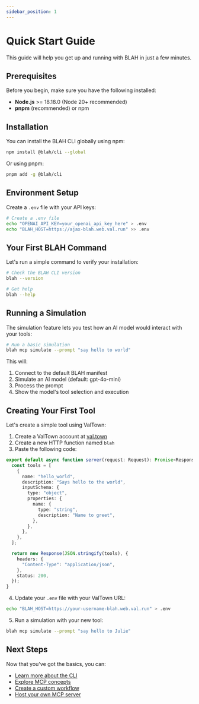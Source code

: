 ```yaml
---
sidebar_position: 1
---
```


# Quick Start Guide

This guide will help you get up and running with BLAH in just a few minutes.

## Prerequisites

Before you begin, make sure you have the following installed:

- **Node.js** >= 18.18.0 (Node 20+ recommended)
- **pnpm** (recommended) or npm

## Installation

You can install the BLAH CLI globally using npm:

```bash
npm install @blah/cli --global
```

Or using pnpm:

```bash
pnpm add -g @blah/cli
```

## Environment Setup

Create a `.env` file with your API keys:

```bash
# Create a .env file
echo "OPENAI_API_KEY=your_openai_api_key_here" > .env
echo "BLAH_HOST=https://ajax-blah.web.val.run" >> .env
```

## Your First BLAH Command

Let's run a simple command to verify your installation:

```bash
# Check the BLAH CLI version
blah --version

# Get help
blah --help
```

## Running a Simulation

The simulation feature lets you test how an AI model would interact with your tools:

```bash
# Run a basic simulation
blah mcp simulate --prompt "say hello to world"
```

This will:
1. Connect to the default BLAH manifest
2. Simulate an AI model (default: gpt-4o-mini)
3. Process the prompt
4. Show the model's tool selection and execution

## Creating Your First Tool

Let's create a simple tool using ValTown:

1. Create a ValTown account at [val.town](https://val.town)
2. Create a new HTTP function named `blah`
3. Paste the following code:

```typescript
export default async function server(request: Request): Promise<Response> {
  const tools = [
    {
      name: "hello_world",
      description: "Says hello to the world",
      inputSchema: {
        type: "object",
        properties: {
          name: {
            type: "string",
            description: "Name to greet",
          },
        },
      },
    },
  ];

  return new Response(JSON.stringify(tools), {
    headers: {
      "Content-Type": "application/json",
    },
    status: 200,
  });
}
```

4. Update your `.env` file with your ValTown URL:

```bash
echo "BLAH_HOST=https://your-username-blah.web.val.run" > .env
```

5. Run a simulation with your new tool:

```bash
blah mcp simulate --prompt "say hello to Julie"
```

## Next Steps

Now that you've got the basics, you can:

- [Learn more about the CLI](../cli/overview.md)
- [Explore MCP concepts](../concepts/mcp.md)
- [Create a custom workflow](../guides/creating-workflows.md)
- [Host your own MCP server](../guides/hosting.md)
